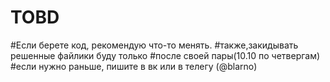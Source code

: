 # TOBD
#Если берете код, рекомендую что-то менять.
#также,закидывать решенные файлики буду только 
#после своей пары(10.10 по четвергам) 
#если нужно раньше, пишите в вк или в телегу (@blarno)

